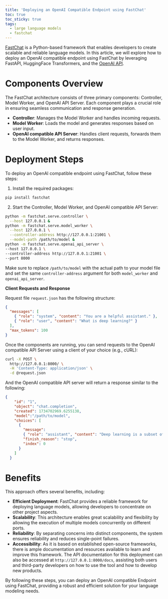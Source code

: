 ```yaml
---
title: 'Deploying an OpenAI Compatible Endpoint using FastChat'
toc: true
toc_sticky: true
tags:
  - large language models
  - fastchat
---
```


[FastChat](https://github.com/lm-sys/FastChat) is a Python-based framework that enables developers to create scalable and reliable language models. In this article, we will explore how to deploy an OpenAI compatible endpoint using FastChat by leveraging FastAPI, HuggingFace Transformers, and the [OpenAI API](https://platform.openai.com/docs/api-reference/introduction).

# Components Overview

The FastChat architecture consists of three primary components: Controller, Model Worker, and OpenAI API Server. Each component plays a crucial role in ensuring seamless communication and response generation.

*   **Controller**: Manages the Model Worker and handles incoming requests.
*   **Model Worker**: Loads the model and generates responses based on user input.
*   **OpenAI compatible API Server**: Handles client requests, forwards them to the Model Worker, and returns responses.

# Deployment Steps

To deploy an OpenAI compatible endpoint using FastChat, follow these steps:

1.  Install the required packages:
```bash
pip install fastchat
```

2.  Start the Controller, Model Worker, and OpenAI compatible API Server:
```bash
python -m fastchat.serve.controller \
  --host 127.0.0.1 &
python -m fastchat.serve.model_worker \
  --host 127.0.0.1 \
  --controller-address http://127.0.0.1:21001 \
  --model-path /path/to/model &
python -m fastchat.serve.openai_api_server \
--host 127.0.0.1 \
--controller-address http://127.0.0.1:21001 \
--port 8000
```

Make sure to replace `/path/to/model` with the actual path to your model file and set the same `controller-address` argument for both `model_worker` and `openai_api_server`.

**Client Requests and Response**

Request file `request.json` has the following structure:

```json
{
  "messages": [
    { "role": "system", "content": "You are a helpful assistant." },
    { "role": "user", "content": "What is deep learning?" }
  ],
  "max_tokens": 100
}
```

Once the components are running, you can send requests to the OpenAI compatible API Server using a client of your choice (e.g., cURL):

```bash
curl -X POST \
  http://127.0.0.1:8000/ \
  -H 'Content-Type: application/json' \
  -d @request.json
```

And the OpenAI compatible API server will return a response similar to the following:

```json
{
    "id": "1",
    "object": "chat.completion",
    "created": 1734702969.6255138,
    "model":"/path/to/model", 
    "choices": [
      {
        "message": 
        { "role": "assistant", "content": "Deep learning is a subset of machine learning..." }, 
        "finish_reason": "stop", 
        "index": 0
      }
    ]
  }
```

# Benefits

This approach offers several benefits, including:

* **Efficient Deployment**: FastChat provides a reliable framework for deploying language models, allowing developers to concentrate on other project aspects.
*   **Scalability**: This architecture enables great scalability and flexibility by allowing the execution of multiple models concurrently on different ports.
*   **Reliability**: By separating concerns into distinct components, the system ensures reliability and reduces single-point failures.
*   **Accessibility**: As it is based on established open-source frameworks, there is ample documentation and resources available to learn and improve this framework. The API documentation for this deployment can also be accessed at `http://127.0.0.1:8000/docs`, assisting both users and third-party developers on how to use the tool and how to develop new products.

By following these steps, you can deploy an OpenAI compatible Endpoint using FastChat, providing a robust and efficient solution for your language modeling needs.